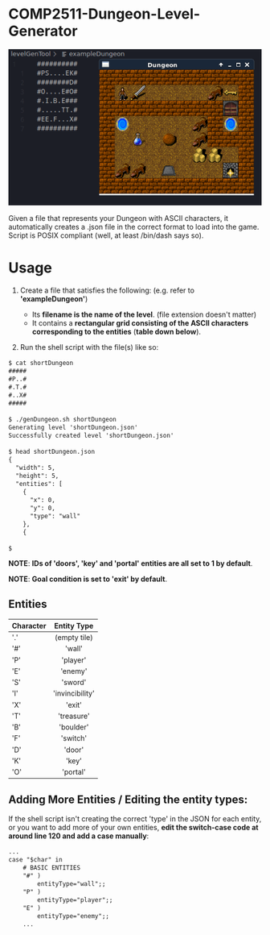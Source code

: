 # COMP2511-Dungeon-Level-Generator

![Example Dungeon represented in ASCII, versus it loaded in the Dungeon Game](/exampleDungeon.png)

Given a file that represents your Dungeon with ASCII characters, it automatically creates a .json file in the correct format to load into the game. Script is POSIX compliant (well, at least /bin/dash says so).


# Usage

1. Create a file that satisfies the following: (e.g. refer to **'exampleDungeon'**)
   * Its **filename is the name of the level**. (file extension doesn't matter)
   * It contains a **rectangular grid consisting of the ASCII characters corresponding to the entities** (**table down below**).

2. Run the shell script with the file(s) like so:

```
$ cat shortDungeon
#####
#P..#
#.T.#
#..X#
#####

$ ./genDungeon.sh shortDungeon
Generating level 'shortDungeon.json'
Successfully created level 'shortDungeon.json'

$ head shortDungeon.json
{
  "width": 5,
  "height": 5,
  "entities": [
    {
      "x": 0,
      "y": 0,
      "type": "wall"
    },
    {
    
$
```

**NOTE**: **IDs of 'doors', 'key' and 'portal' entities are all set to 1 by default**.

**NOTE**: **Goal condition is set to 'exit' by default**.


## Entities

| Character | Entity Type |
| --------- |:------------:|
|'.'| (empty tile)|
|'#'| 'wall'|
|'P'| 'player'|
|'E'| 'enemy'|
|'S'| 'sword'|
|'I'| 'invincibility'|
|'X'| 'exit'|
|'T'| 'treasure'|
|'B'| 'boulder'|
|'F'| 'switch'|
|'D'| 'door'|
|'K'| 'key'|
|'O'| 'portal'|



## Adding More Entities / Editing the entity types:

If the shell script isn't creating the correct 'type' in the JSON for each entity, or you want to add more of your own entities, **edit the switch-case code at around line 120 and add a case manually**:

``` 
...
case "$char" in
    # BASIC ENTITIES
    "#" )
        entityType="wall";;
    "P" )
        entityType="player";;
    "E" )
        entityType="enemy";;
    ...
```
